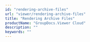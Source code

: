 ```yaml
---
id: "rendering-archive-files"
url: "viewer/rendering-archive-files"
title: "Rendering Archive Files"
productName: "GroupDocs.Viewer Cloud"
description: ""
keywords: ""
---
```



